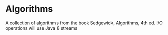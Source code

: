 Algorithms
==========

A collection of algorithms from the book
Sedgewick, Algorithms, 4th ed.
I/O operations will use Java 8 streams 